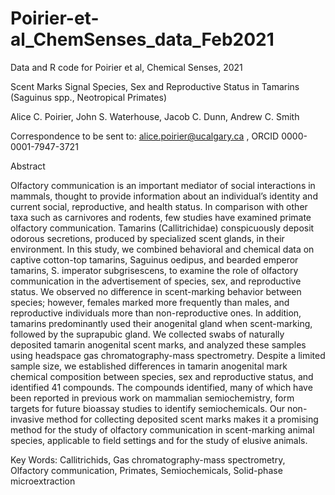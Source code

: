 # Poirier-et-al_ChemSenses_data_Feb2021
 
Data and R code for Poirier et al, Chemical Senses, 2021


Scent Marks Signal Species, Sex and Reproductive Status in Tamarins (Saguinus spp., Neotropical Primates)

Alice C. Poirier, John S. Waterhouse, Jacob C. Dunn, Andrew C. Smith

Correspondence to be sent to: alice.poirier@ucalgary.ca , ORCID 0000-0001-7947-3721



Abstract

Olfactory communication is an important mediator of social interactions in mammals, thought to provide information about an individual’s identity and current social, reproductive, and health status. In comparison with other taxa such as carnivores and rodents, few studies have examined primate olfactory communication. Tamarins (Callitrichidae) conspicuously deposit odorous secretions, produced by specialized scent glands, in their environment. In this study, we combined behavioral and chemical data on captive cotton-top tamarins, Saguinus oedipus, and bearded emperor tamarins, S. imperator subgrisescens, to examine the role of olfactory communication in the advertisement of species, sex, and reproductive status. We observed no difference in scent-marking behavior between species; however, females marked more frequently than males, and reproductive individuals more than non-reproductive ones. In addition, tamarins predominantly used their anogenital gland when scent-marking, followed by the suprapubic gland. We collected swabs of naturally deposited tamarin anogenital scent marks, and analyzed these samples using headspace gas chromatography-mass spectrometry. Despite a limited sample size, we established differences in tamarin anogenital mark chemical composition between species, sex and reproductive status, and identified 41 compounds. The compounds identified, many of which have been reported in previous work on mammalian semiochemistry, form targets for future bioassay studies to identify semiochemicals. Our non-invasive method for collecting deposited scent marks makes it a promising method for the study of olfactory communication in scent-marking animal species, applicable to field settings and for the study of elusive animals.

Key Words: Callitrichids, Gas chromatography-mass spectrometry, Olfactory communication, Primates, Semiochemicals, Solid-phase microextraction
